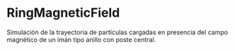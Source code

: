 # RingMagneticField
Simulación de la trayectoria de partículas cargadas en presencia del campo magnético de un imán tipo anillo con poste central.
